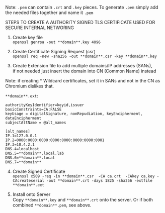 Note: `.pem` can contain `.crt` and `.key` pieces. To generate `.pem` simply add the
needed files together and name it `.pem`

STEPS TO CREATE A AUTHORITY SIGNED TLS CERTIFICATE USED FOR SECURE INTERNAL
NETWORING

1. Create key file    
`openssl genrsa -out **domain**.key 4096`

2. Create Certificate Signing Request (csr)    
`openssl req -new -sha256 -out **domain**.csr -key **domain**.key`

3. Create Extension file to add multiple domains/IP addresses (SANs),     
if not needed just insert the domain into CN (Common Name) instead    

Note: if creating * Wildcard certificates, set it in SANs and not in the CN as Chromium dislikes that.

`**domain**.ext`:

```
authorityKeyIdentifier=keyid,issuer
basicConstraints=CA:FALSE
keyUsage = digitalSignature, nonRepudiation, keyEncipherment, dataEncipherment
subjectAltName = @alt_names

[alt_names]
IP.1=127.0.0.1
IP.2=0000:0000:0000:0000:0000:0000:0000:0001
IP.3=10.4.2.1
DNS.4=localhost
DNS.5=**domain**.local.lab
DNS.6=**domain**.local
DNS.7=**domain**
```



4. Create Signed Certificate    
`openssl x509 -req -in **domain**.csr  -CA ca.crt  -CAkey ca.key -CAcreateserial -out **domain**.crt -days 1825 -sha256 -extfile **domain**.ext`

5. Install onto Server    
Copy `**domain**.key` and `**domain**.crt` onto the server.
Or if both combined `**domain**.pem`, see above.
